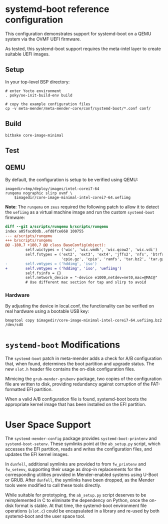 # systemd-boot reference configuration

This configuration demonstrates support for systemd-boot on a QEMU system
via the OVMF UEFI firmware.

As tested, this systemd-boot support requires the meta-intel layer
to create suitable UEFI images.

## Setup

In your top-level BSP directory:

```shell
# enter Yocto environment
. poky/oe-init-build-env build

# copy the example configuration files
cp -v meta-mender/meta-mender-core/conf/systemd-boot/*.conf conf/
```

## Build

```shell
bitbake core-image-minimal
```

## Test

## QEMU

By default, the configuration is setup to be verified using QEMU:

```shell
imagedir=tmp/deploy/images/intel-corei7-64
runqemu nographic slirp ovmf \
	$imagedir/core-image-minimal-intel-corei7-64.uefiimg
```

**Note**: The `runqemu` on `zeus` required the following patch to
allow it to detect the `uefiimg` as a virtual machine image and
run the custom `systemd-boot` firmware:

```diff
diff --git a/scripts/runqemu b/scripts/runqemu
index a05facd0db..efd8fce668 100755
--- a/scripts/runqemu
+++ b/scripts/runqemu
@@ -180,7 +180,7 @@ class BaseConfig(object):
         self.wictypes = ('wic', 'wic.vmdk', 'wic.qcow2', 'wic.vdi')
         self.fstypes = ('ext2', 'ext3', 'ext4', 'jffs2', 'nfs', 'btrfs',
                         'cpio.gz', 'cpio', 'ramfs', 'tar.bz2', 'tar.gz')
-        self.vmtypes = ('hddimg', 'iso')
+        self.vmtypes = ('hddimg', 'iso', 'uefiimg')
         self.fsinfo = {}
         self.network_device = "-device e1000,netdev=net0,mac=@MAC@"
         # Use different mac section for tap and slirp to avoid
```

### Hardware

By adjusting the device in local.conf, the functionality can be verified
on real hardware using a bootable USB key:

```shell
bmaptool copy $imagedir/core-image-minimal-intel-corei7-64.uefiimg.bz2 /dev/sdX
```

# `systemd-boot` Modifications

The `systemd-boot` patch in meta-mender adds a check for A/B
configuration that, when found, determines the boot partition and
upgrade status.  The new `slot.h` header file contains the on-disk
configuration files.

Mimicing the `grub-mender-grubenv` package, two copies of the
configuration file are written to disk, providing redundancy against
corruption of the FAT-formatted EFI partition.

When a valid A/B configuration file is found, systemd-boot boots the
appropriate kernel image that has been installed on the EFI partition.

# User Space Support

The `systemd-mender-config` package provides `systemd-boot-printenv`
and `systemd-boot-setenv`.  These symlinks point at the `ab_setup.py`
script, which accesses the EFI partition, reads and writes the
configuration files, and updates the EFI kernel images.

In `dunfell`, additional symlinks are provided to from `fw_printenv` and
`fw_setenv`, supporting their usage as drop-in replacements for the
corresponding utilities provided in Mender-enabled systems using U-Boot
or GRUB.  After `dunfell`, the symlinks have been dropped, as the Mender
tools were modified to call these tools directly.

While suitable for prototyping, the `ab_setup.py` script deserves to be
reimplemented in C to eliminate the dependency on Python, once the
on-disk format is stable.  At that time, the systemd-boot environment
file operations (`slot.c`) could be encapsulated in a library and
re-used by both systemd-boot and the user space tool.
